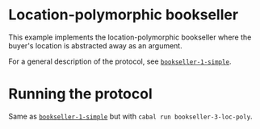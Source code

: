 # Location-polymorphic bookseller

This example implements the location-polymorphic bookseller where the
buyer's location is abstracted away as an argument.

For a general description of the protocol, see [`bookseller-1-simple`](../bookseller-1-simple).

# Running the protocol

Same as [`bookseller-1-simple`](../bookseller-1-simple) but with `cabal run bookseller-3-loc-poly`.
